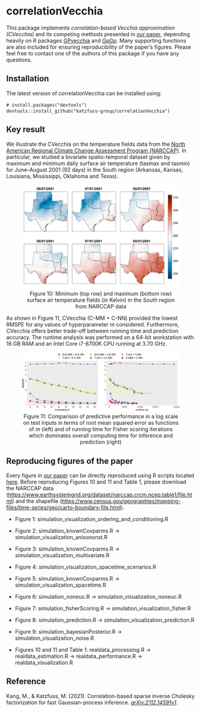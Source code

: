 <!-- README.md is generated from README.Rmd. Please edit that file -->

# correlationVecchia

This package implements *correlation-based Vecchia approximation
(CVecchia)* and its competing methods presented in [our
paper](https://arxiv.org/abs/2112.14591), depending heavily on R
packages [GPvecchia](https://github.com/katzfuss-group/GPvecchia) and
[GpGp](https://github.com/cran/GpGp). Many supporting functions are also
included for ensuring reproducibility of the paper’s figures. Please
feel free to contact one of the authors of this package if you have any
questions.

## Installation

The latest version of correlationVecchia can be installed using:

    # install.packages("devtools")
    devtools::install_github("katzfuss-group/correlationVecchia")

## Key result

We illustrate the CVecchia on the temperature fields data from the
[North American Regional Climate Change Assessment Program
(NARCCAP)](https://www.narccap.ucar.edu/). In particular, we studied a
bivariate spatio-temporal dataset given by maximum and minimum daily
surface air temperature (tasmax and tasmin) for June–August 2001 (92
days) in the South region (Arkansas, Kansas, Louisiana, Mississippi,
Oklahoma and Texas).

<center>

<figure>
<img src="fig/weather_plot.png" width="600"
alt="Figure 10: Minimum (top row) and maximum (bottom row) surface air temperature fields (in Kelvin) in the South region from NARCCAP data" />
<figcaption aria-hidden="true">Figure 10: Minimum (top row) and maximum
(bottom row) surface air temperature fields (in Kelvin) in the South
region from NARCCAP data</figcaption>
</figure>

</center>

As shown in Figure 11, CVecchia (C-MM + C-NN) provided the lowest RMSPE
for any values of hyperparameter *m* considered. Furthermore, CVecchia
offers better trade-off between running time and prediction accuracy.
The runtime analysis was performed on a 64-bit workstation with 16 GB
RAM and an Intel Core i7-8700K CPU running at 3.70 GHz.

<center>

<figure>
<img src="fig/realdata_performance.png" width="600"
alt="Figure 11: Comparison of predictive performance in a log scale on test inputs in terms of root mean squared error as functions of m (left) and of running time for Fisher scoring iterations which dominates overall computing time for inference and prediction (right)" />
<figcaption aria-hidden="true">Figure 11: Comparison of predictive
performance in a log scale on test inputs in terms of root mean squared
error as functions of <span class="math inline"><em>m</em></span> (left)
and of running time for Fisher scoring iterations which dominates
overall computing time for inference and prediction (right)</figcaption>
</figure>

</center>

## Reproducing figures of the paper

Every figure in [our paper](https://arxiv.org/abs/2112.14591) can be
directly reproduced using R scripts located
[here](https://github.com/katzfuss-group/correlationVecchia/tree/master/R/output).
Before reproducing Figures 10 and 11 and Table 1, please download the
NARCCAP data
(<https://www.earthsystemgrid.org/dataset/narccap.crcm.ncep.table1/file.html>)
and the shapefile
(<https://www.census.gov/geographies/mapping-files/time-series/geo/carto-boundary-file.html>).

-   Figure 1: simulation_visualization_ordering_and_conditioning.R

-   Figure 2: simulation_knownCovparms.R →
    simulation_visualization_anisononst.R

-   Figure 3: simulation_knownCovparms.R →
    simulation_visualization_multivariate.R

-   Figure 4: simulation_visualization_spacetime_scenarios.R

-   Figure 5: simulation_knownCovparms.R →
    simulation_visualization_spacetime.R

-   Figure 6: simulation_noneuc.R → simulation_visualization_noneuc.R

-   Figure 7: simulation_fisherScoring.R →
    simulation_visualization_fisher.R

-   Figure 8: simulation_prediction.R →
    simulation_visualization_prediction.R

-   Figure 9: simulation_bayesianPosterior.R →
    simulation_visualization_noise.R

-   Figures 10 and 11 and Table 1: realdata_processing.R →
    realdata_estimation.R → realdata_performance.R →
    realdata_visualization.R

## Reference

Kang, M., & Katzfuss, M. (2021). Correlation-based sparse inverse
Cholesky factorization for fast Gaussian-process inference.
[*arXiv:2112.14591v1*](https://arxiv.org/abs/2112.14591).
